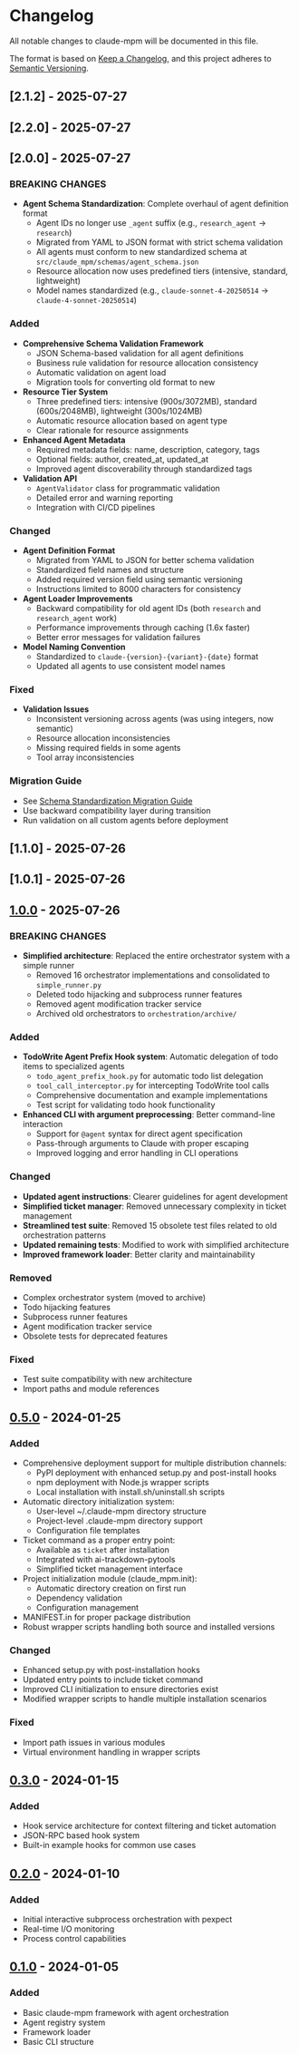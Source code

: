 # Changelog

All notable changes to claude-mpm will be documented in this file.

The format is based on [Keep a Changelog](https://keepachangelog.com/en/1.0.0/),
and this project adheres to [Semantic Versioning](https://semver.org/spec/v2.0.0.html).

## [2.1.2] - 2025-07-27

## [2.2.0] - 2025-07-27

## [2.0.0] - 2025-07-27

### BREAKING CHANGES
- **Agent Schema Standardization**: Complete overhaul of agent definition format
  - Agent IDs no longer use `_agent` suffix (e.g., `research_agent` → `research`)
  - Migrated from YAML to JSON format with strict schema validation
  - All agents must conform to new standardized schema at `src/claude_mpm/schemas/agent_schema.json`
  - Resource allocation now uses predefined tiers (intensive, standard, lightweight)
  - Model names standardized (e.g., `claude-sonnet-4-20250514` → `claude-4-sonnet-20250514`)

### Added
- **Comprehensive Schema Validation Framework**
  - JSON Schema-based validation for all agent definitions
  - Business rule validation for resource allocation consistency
  - Automatic validation on agent load
  - Migration tools for converting old format to new
- **Resource Tier System**
  - Three predefined tiers: intensive (900s/3072MB), standard (600s/2048MB), lightweight (300s/1024MB)
  - Automatic resource allocation based on agent type
  - Clear rationale for resource assignments
- **Enhanced Agent Metadata**
  - Required metadata fields: name, description, category, tags
  - Optional fields: author, created_at, updated_at
  - Improved agent discoverability through standardized tags
- **Validation API**
  - `AgentValidator` class for programmatic validation
  - Detailed error and warning reporting
  - Integration with CI/CD pipelines

### Changed
- **Agent Definition Format**
  - Migrated from YAML to JSON for better schema validation
  - Standardized field names and structure
  - Added required version field using semantic versioning
  - Instructions limited to 8000 characters for consistency
- **Agent Loader Improvements**
  - Backward compatibility for old agent IDs (both `research` and `research_agent` work)
  - Performance improvements through caching (1.6x faster)
  - Better error messages for validation failures
- **Model Naming Convention**
  - Standardized to `claude-{version}-{variant}-{date}` format
  - Updated all agents to use consistent model names

### Fixed
- **Validation Issues**
  - Inconsistent versioning across agents (was using integers, now semantic)
  - Resource allocation inconsistencies
  - Missing required fields in some agents
  - Tool array inconsistencies

### Migration Guide
- See [Schema Standardization Migration Guide](docs/user/05-migration/schema-standardization-migration.md)
- Use backward compatibility layer during transition
- Run validation on all custom agents before deployment

## [1.1.0] - 2025-07-26

## [1.0.1] - 2025-07-26

## [1.0.0] - 2025-07-26

### BREAKING CHANGES
- **Simplified architecture**: Replaced the entire orchestrator system with a simple runner
  - Removed 16 orchestrator implementations and consolidated to `simple_runner.py`
  - Deleted todo hijacking and subprocess runner features
  - Removed agent modification tracker service
  - Archived old orchestrators to `orchestration/archive/`

### Added
- **TodoWrite Agent Prefix Hook system**: Automatic delegation of todo items to specialized agents
  - `todo_agent_prefix_hook.py` for automatic todo list delegation
  - `tool_call_interceptor.py` for intercepting TodoWrite tool calls
  - Comprehensive documentation and example implementations
  - Test script for validating todo hook functionality
- **Enhanced CLI with argument preprocessing**: Better command-line interaction
  - Support for `@agent` syntax for direct agent specification
  - Pass-through arguments to Claude with proper escaping
  - Improved logging and error handling in CLI operations

### Changed
- **Updated agent instructions**: Clearer guidelines for agent development
- **Simplified ticket manager**: Removed unnecessary complexity in ticket management
- **Streamlined test suite**: Removed 15 obsolete test files related to old orchestration patterns
- **Updated remaining tests**: Modified to work with simplified architecture
- **Improved framework loader**: Better clarity and maintainability

### Removed
- Complex orchestrator system (moved to archive)
- Todo hijacking features
- Subprocess runner features
- Agent modification tracker service
- Obsolete tests for deprecated features

### Fixed
- Test suite compatibility with new architecture
- Import paths and module references

## [0.5.0] - 2024-01-25

### Added
- Comprehensive deployment support for multiple distribution channels:
  - PyPI deployment with enhanced setup.py and post-install hooks
  - npm deployment with Node.js wrapper scripts
  - Local installation with install.sh/uninstall.sh scripts
- Automatic directory initialization system:
  - User-level ~/.claude-mpm directory structure
  - Project-level .claude-mpm directory support
  - Configuration file templates
- Ticket command as a proper entry point:
  - Available as `ticket` after installation
  - Integrated with ai-trackdown-pytools
  - Simplified ticket management interface
- Project initialization module (claude_mpm.init):
  - Automatic directory creation on first run
  - Dependency validation
  - Configuration management
- MANIFEST.in for proper package distribution
- Robust wrapper scripts handling both source and installed versions

### Changed
- Enhanced setup.py with post-installation hooks
- Updated entry points to include ticket command
- Improved CLI initialization to ensure directories exist
- Modified wrapper scripts to handle multiple installation scenarios

### Fixed
- Import path issues in various modules
- Virtual environment handling in wrapper scripts

## [0.3.0] - 2024-01-15

### Added
- Hook service architecture for context filtering and ticket automation
- JSON-RPC based hook system
- Built-in example hooks for common use cases

## [0.2.0] - 2024-01-10

### Added
- Initial interactive subprocess orchestration with pexpect
- Real-time I/O monitoring
- Process control capabilities

## [0.1.0] - 2024-01-05

### Added
- Basic claude-mpm framework with agent orchestration
- Agent registry system
- Framework loader
- Basic CLI structure

[1.0.0]: https://github.com/bobmatnyc/claude-mpm/compare/v0.5.0...v1.0.0
[0.5.0]: https://github.com/bobmatnyc/claude-mpm/compare/v0.3.0...v0.5.0
[0.3.0]: https://github.com/bobmatnyc/claude-mpm/compare/v0.2.0...v0.3.0
[0.2.0]: https://github.com/bobmatnyc/claude-mpm/compare/v0.1.0...v0.2.0
[0.1.0]: https://github.com/bobmatnyc/claude-mpm/releases/tag/v0.1.0